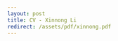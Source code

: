 ```yaml
---
layout: post
title: CV - Xinnong Li
redirect: /assets/pdf/xinnong.pdf
---
```

<!-- redirect: /assets/pdf/example_pdf.pdf -->
<!-- date: 2021-07-04 17:39:00 -->
<!-- description: you can also redirect to assets like pdf -->
